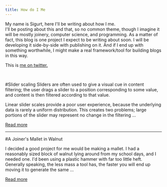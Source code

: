```yaml
---
title: How do I Me
---
```


My name is Sigurt, here I'll be writing about how I me.  
I'll be posting about this and that, so no common theme, though I imagine it
will be mostly joinery, computer science, and programming.
As a matter of fact, this blog is one project I expect to be writing about soon.
I will be developing it side-by-side with publishing on it. And if I end up with
something worthwhile, I might make a real framework/tool for building blogs in
this way.

This is [me on twitter.](http://twitter.com/bladtman)

<br>

#Slider scaling
Sliders are often used to give a visual cue in content filtering; the user drags
a slider to a position corresponding to some value, and content is then filtered
according to that value.

Linear slider scales provide a poor user experience, because the underlying data
is rarely a uniform distribution. This creates two problems; large portions of
the slider may represent no change in the filtering ...

[Read more](blog/slider-scaling.html)

---

#A Joiner's Mallet in Walnut

I decided a good project for me would be making a mallet. I had a reasonably
sized block of walnut lying around from my school days, and I needed one. I'd
been using a plastic hammer with far too little heft. Generally speaking, the
less mass a tool has, the faster you will end up moving it to generate the
same ...

[Read more](blog/mallet.html)

